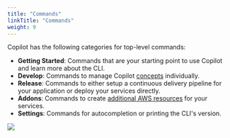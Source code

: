 ```yaml
---
title: "Commands"
linkTitle: "Commands"
weight: 9
---
```

Copilot has the following categories for top-level commands:
* **Getting Started**: Commands that are your starting point to use Copilot and learn more about the CLI.
* **Develop**: Commands to manage Copilot [concepts](docs/concepts) individually.
* **Release**: Commands to either setup a continuous delivery pipeline for your application or deploy your services directly.
* **Addons**: Commands to create [additional AWS resources](docs/developing/addons) for your services.
* **Settings**: Commands for autocompletion or printing the CLI's version.
<img src="https://user-images.githubusercontent.com/828419/85797638-e181ae00-b6f0-11ea-8751-3a7552e3fa7f.png" class="img-fluid">
